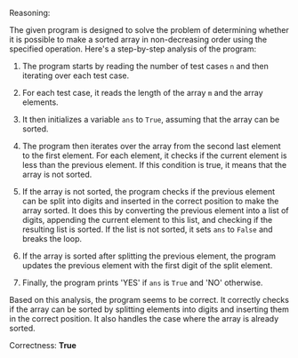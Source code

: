 Reasoning:

The given program is designed to solve the problem of determining whether it is possible to make a sorted array in non-decreasing order using the specified operation. Here's a step-by-step analysis of the program:

1. The program starts by reading the number of test cases `n` and then iterating over each test case.

2. For each test case, it reads the length of the array `m` and the array elements.

3. It then initializes a variable `ans` to `True`, assuming that the array can be sorted.

4. The program then iterates over the array from the second last element to the first element. For each element, it checks if the current element is less than the previous element. If this condition is true, it means that the array is not sorted.

5. If the array is not sorted, the program checks if the previous element can be split into digits and inserted in the correct position to make the array sorted. It does this by converting the previous element into a list of digits, appending the current element to this list, and checking if the resulting list is sorted. If the list is not sorted, it sets `ans` to `False` and breaks the loop.

6. If the array is sorted after splitting the previous element, the program updates the previous element with the first digit of the split element.

7. Finally, the program prints 'YES' if `ans` is `True` and 'NO' otherwise.

Based on this analysis, the program seems to be correct. It correctly checks if the array can be sorted by splitting elements into digits and inserting them in the correct position. It also handles the case where the array is already sorted.

Correctness: **True**